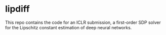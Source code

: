 # lipdiff
This repo contains the code for an ICLR submission, a first-order SDP solver for the Lipschitz constant estimation of deep neural networks.
